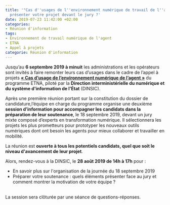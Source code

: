 ```yaml
---
title: '"Cas d''usages de l''environnement numérique de travail de l''agent": comment
  présenter votre projet devant le jury ?'
date: 2019-07-23 11:42:00 +02:00
categories:
- Réunion d'information
tags:
- Environnement de travail numérique de l'agent
- ETNA
- Appel à projets
categorie: Réunion d'information
---
```


Jusqu’au **6 septembre 2019 à minuit** les administrations et les opérateurs sont invités à faire remonter leurs cas d’usages dans le cadre de l’appel à projets **[« Cas d’usage de l’environnement numérique de l’agent »](https://numerique.gouv.fr/actualites/outils-numeriques-des-agents-la-2e-edition-de-lappel-a-projet-cas-dusage-de-lenvironnement-numerique-de-lagent-est-lancee/)** du programme ETNA, piloté par la **Direction interministérielle du numérique et du système d'information de l'État** (DINSIC). 

Après une première réunion portant sur la constitution du dossier de candidature,l’équipe en charge du programme organise une deuxième **session d’information pour accompagner les candidats dans la préparation de leur soutenance**, le 18 septembre 2019, devant un jury mixte composé d’experts en transformation numérique. Il sélectionnera les projets les plus prometteurs pour prototyper les nouveaux outils numériques dont ont besoin les agents pour mieux collaborer et travailler en mobilité. 

La réunion est **ouverte à tous les potentiels candidats, quel que soit le niveau d'avancement de leur projet**. <br>

Alors, rendez-vous à la DINSIC, le **28 août 2019 de 14h à 17h** pour : 
* En savoir plus sur l'organisation de la journée du 18 septembre 2019 
* Préparer votre soutenance : quels éléments présenter face au jury et comment montrer la motivation de votre équipe ? 

<br>
La session sera clôturée par une séance de questions-réponses. 